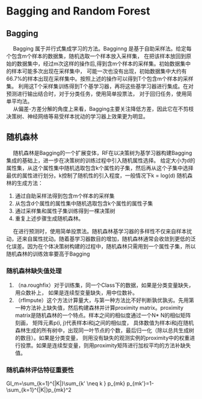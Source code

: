 <script type="text/javascript" src="http://cdn.mathjax.org/mathjax/latest/MathJax.js?config=default"></script>

# Bagging and Random Forest
## Bagging
&emsp; Bagging 属于并行式集成学习的方法。Bagginng 是基于自助采样法。给定每个包含m个样本的数据集，随机选取一个样本放入采样集，
在把该样本放回到原始的数据集中，经过m次这样的操作后,得到含m个样本的采样集。初始数据集中的样本可能多次出现在采样集中，
可能一次也没有出现，初始数据集中大约有66.7%的样本出现在采样集中。按照上述的操作可以得到T个包含m个样本的采样集。
利用这T个采样集训练得到T个基学习器，再将这些基学习器进行集成。在对预测进行输出结合时，对于分类任务，使用简单投票法，
对于回归任务，使用简单平均法。<br>
&emsp; 从偏差-方差分解的角度上来看，Bagging主要关注降低方差，因此它在不剪枝决策树、神经网络等易受样本扰动的学习器上效果更为明显。
## 随机森林
&emsp; 随机森林是Bagging的一个扩展变体，RF在以决策树为基学习器构建Bagging集成的基础上，进一步在决策树的训练过程中引入随机属性选择。
给定大小为d的属性集，从这个属性集中随机选取包含k个属性的子集，然后再从这个子集中选择最优的属性进行划分。k控制了随机性的引入程度，一般情况下k = log(d)
随机森林的生成方法：
1. 通过自助采样法得到包含m个样本的采样集
2. 从包含d个属性的属性集中随机选取包含k个属性的属性子集
3. 通过采样集和属性子集训练得到一棵决策树
4. 重复上述步骤生成随机森林。

&emsp; 在进行预测时，使用简单投票法。随机森林基学习器的多样性不仅来自样本扰动，还来自属性扰动。随着基学习器数目的增加，随机森林通常会收敛到更低的泛化误差。因为在个体决策树构建的过程中，随机森林只需用到一个属性子集，所以随机森林的训练效率要高于Bagging

### 随机森林缺失值处理
1. （na.roughfix）对于训练集，同一个Class下的数据，如果是分类变量缺失，用众数补上， 如果是连续型变量缺失，用中位数补。
2. （rflmpute）这个方法计算量大，与第一种方法比不好判断孰优孰劣。先用第一种方法补上缺失值，然后构建森林并计算proximity matrix。proximity matrix是随机森林的一个特点。样本之间的相似度通过一个N* N的相似矩阵刻画， 矩阵元素p(i, j)代表样本i和j之间的相似度， 具体数值为样本i和j在随机森林生成的所有树中，出现同一叶节点的个数，最后归一化（除以总共生成树的数目）。如果是分类变量， 则用没有缺失的观测实例的proximity中的权重进行投票。如果是连续型变量，则用proximity矩阵进行加权平均的方法补缺失值。

### 随机森林评估特征重要性
GI_m=\sum_{k=1}^{|K|}\sum_{k' \neq k } p_{mk} p_{mk'}=1-\sum_{k=1}^{|K|}p_{mk}^2
